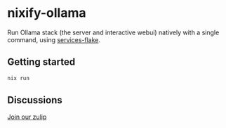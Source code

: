 # nixify-ollama

Run Ollama stack (the server and interactive webui) natively with a single command, using [services-flake](https://github.com/juspay/services-flake).

## Getting started

```sh
nix run
```

## Discussions

[Join our zulip](https://nixos.zulipchat.com/#narrow/stream/426237-nixify-llm)

